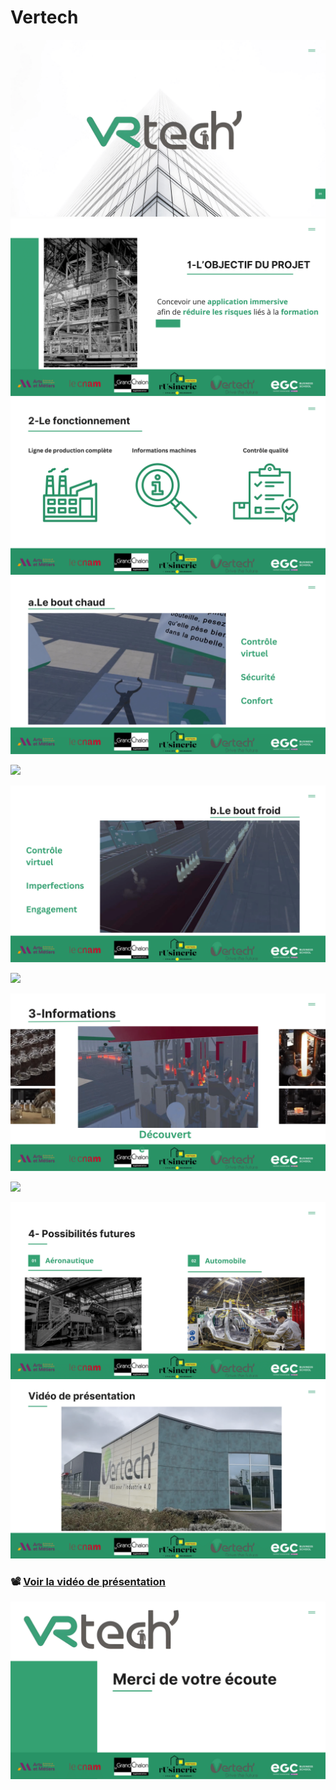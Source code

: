 # Vertech

![Slide 1](Blue%20White%20Modern%20Company%20Profile%20Presentation-1.png)
![Slide 2](Blue%20White%20Modern%20Company%20Profile%20Presentation-2.png)
![Slide 3](Blue%20White%20Modern%20Company%20Profile%20Presentation-3.png)
![Slide 4](Blue%20White%20Modern%20Company%20Profile%20Presentation-4.png)

<img src="BoutChaud.gif" width="300"/>

![Slide 5](Blue%20White%20Modern%20Company%20Profile%20Presentation-5.png)

<img src="BoutFroid.gif" width="300"/>

![Slide 6](Blue%20White%20Modern%20Company%20Profile%20Presentation-6.png)

<img src="Information.gif" width="300"/>

![Slide 7](Blue%20White%20Modern%20Company%20Profile%20Presentation-7.png)
![Slide 8](Blue%20White%20Modern%20Company%20Profile%20Presentation-8.png)

###          📽️ [Voir la vidéo de présentation](https://youtu.be/OMZlc-c2gLk)

![Slide 9](Blue%20White%20Modern%20Company%20Profile%20Presentation-9.png)
